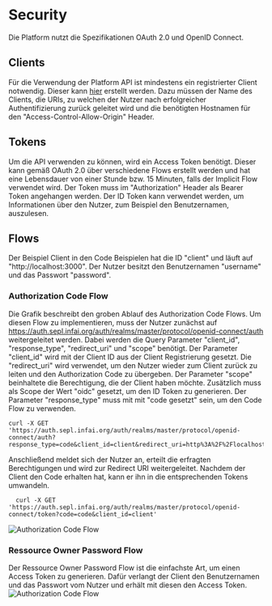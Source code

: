 # Security
Die Platform nutzt die Spezifikationen OAuth 2.0 und OpenID Connect. 

## Clients
Für die Verwendung der Platform API ist mindestens ein registrierter Client notwendig. Dieser kann [hier](/clients/add) erstellt werden. Dazu müssen der Name des Clients, die URIs, zu welchen der Nutzer nach erfolgreicher Authentifizierung zurück geleitet wird und die benötigten Hostnamen für den "Access-Control-Allow-Origin" Header. 

## Tokens 
Um die API verwenden zu können, wird ein Access Token benötigt. Dieser kann gemäß OAuth 2.0 über verschiedene Flows erstellt werden und hat eine Lebensdauer von einer Stunde bzw. 15 Minuten, falls der Implicit Flow verwendet wird. Der Token muss im "Authorization" Header als Bearer Token angehangen werden. 
Der ID Token kann verwendet werden, um Informationen über den Nutzer, zum Beispiel den Benutzernamen, auszulesen.

## Flows
Der Beispiel Client in den Code Beispielen hat die ID "client" und läuft auf "http://localhost:3000". Der Nutzer besitzt den Benutzernamen "username" und das Passwort "password".

### Authorization Code Flow
Die Grafik beschreibt den groben Ablauf des Authorization Code Flows. Um diesen Flow zu implementieren, muss der Nutzer zunächst auf https://auth.sepl.infai.org/auth/realms/master/protocol/openid-connect/auth weitergeleitet werden. Dabei werden die Query Parameter "client_id", "response_type", "redirect_uri" und "scope" benötigt. Der Parameter "client_id" wird mit der Client ID aus der Client Registrierung gesetzt. Die "redirect_uri" wird verwendet, um den Nutzer wieder zum Client zurück zu leiten und den Authorization Code zu übergeben. Der Parameter "scope" beinhaltete die Berechtigung, die der Client haben möchte. Zusätzlich muss als Scope der Wert "oidc" gesetzt, um den ID Token zu generieren. Der Parameter "response_type" muss mit mit "code gesetzt" sein, um den Code Flow zu verwenden.
    
``` shell
curl -X GET 'https://auth.sepl.infai.org/auth/realms/master/protocol/openid-connect/auth?response_type=code&client_id=client&redirect_uri=http%3A%2F%2Flocalhost%3A3000%2Fcallback&scope=openid'
```
    
Anschließend meldet sich der Nutzer an, erteilt die erfragten Berechtigungen und wird zur Redirect URI weitergeleitet. Nachdem der Client den Code erhalten hat, kann er ihn in die entsprechenden Tokens umwandeln.
``` shell
  curl -X GET 'https://auth.sepl.infai.org/auth/realms/master/protocol/openid-connect/token?code=code&client_id=client'
```
![Authorization Code Flow](assets/img/code_flow.png)

### Ressource Owner Password Flow
Der Ressource Owner Password Flow ist die einfachste Art, um einen Access Token zu generieren. Dafür verlangt der Client den Benutzernamen und das Passwort vom Nutzer und erhält mit diesen den Access Token.
![Authorization Code Flow](assets/img/password_flow.png)
